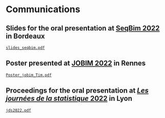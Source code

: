# Communications


## Slides for the oral presentation at [SeqBim 2022](https://seqbim.cnrs.fr/seqbim-2022/) in Bordeaux  
[````slides_seqbim.pdf````](https://github.com/TimRouze/Communications/blob/main/slides_seqbim.pdf)

## Poster presented at [JOBIM 2022](https://jobim2022.sciencesconf.org) in Rennes  
[````Poster_jobim_Tim.pdf````](https://github.com/TimRouze/Communications/blob/main/Poster_jobim_Tim.pdf)

## Proceedings for the oral presentation at [*Les journées de la statistique* 2022](https://jds22.sciencesconf.org) in Lyon  
[````jds2022.pdf````](https://github.com/TimRouze/Communications/blob/main/jds2022.pdf)
